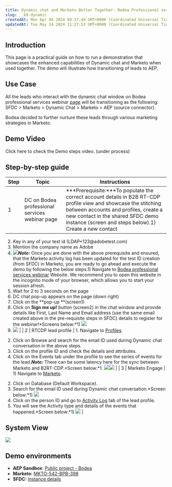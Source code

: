 ```yaml
---
title: Dynamic chat and Marketo Better Together- Bodea Professional services
slug: __b9-dynamic
createdAt: Mon Apr 08 2024 09:17:49 GMT+0000 (Coordinated Universal Time)
updatedAt: Tue May 14 2024 11:27:53 GMT+0000 (Coordinated Universal Time)
---
```


## **Introduction**

This page is a practical guide on how to run a demonstration that showcases the enhanced capabilities of Dynamic chat and Marketo when used together. The demo will illustrate how transitioning of leads to AEP.

## **Use Case**

All the leads who interact with the dynamic chat window on Bodea professional services webinar [page](https://dsn.adobe.com/web/bodea/professional-services-webinar) will be transitioning as the following: SFDC > Marketo > Dynamic Chat > Marketo > AEP (source connector).

Bodea decided to further nurture these leads through various marketing strategies in Marketo.

## **Demo Video**

Click here to check the Demo steps video. (under process)

## Step-by-step guide

| Step | Topic                                          | Instructions                                                                                                                                                                                                                                                                                                                                                                                                                                                                                                                                                                                                                                                                                                                                                                                                                                                                                                                                                                                                                                                                                                                                                                                                                                                                                                                                                                                                       |
| ---- | ---------------------------------------------- | ------------------------------------------------------------------------------------------------------------------------------------------------------------------------------------------------------------------------------------------------------------------------------------------------------------------------------------------------------------------------------------------------------------------------------------------------------------------------------------------------------------------------------------------------------------------------------------------------------------------------------------------------------------------------------------------------------------------------------------------------------------------------------------------------------------------------------------------------------------------------------------------------------------------------------------------------------------------------------------------------------------------------------------------------------------------------------------------------------------------------------------------------------------------------------------------------------------------------------------------------------------------------------------------------------------------------------------------------------------------------------------------------------------------ |
| 1    | DC on Bodea professional services webinar page | ***Prerequisite:***To populate the correct account details in B2B RT-CDP profile view and showcase the stitching between accounts and profiles, create a new contact in the shared SFDC demo instance (screen and steps below).1) Create a new contact
2) Key in any of your test id (LDAP+123\@adobetest.com)
3) Mention the company name as Adobe
4) ![](../../assets/Wq7Y0OzMVmo_ferDk0dso_image.png)***Note:*** Once you are done with the above prerequisite and ensured, that the Marketo activity log has been updated for the test ID creation (from SFDC) in Marketo, you are ready to go ahead and execute the demo by following the below steps.1) Navigate to [Bodea professional services webinar](https://dsn.adobe.com/web/bodea/professional-services-webinar) Website. We recommend you to open this website in the incognito mode of your browser, which allows you to start your session afresh.
2) Wait for 2 to 3 seconds on the page
3) DC chat pop-up appears on the page (down right)
4) Click on the **pop-up **(screen1)
5) Click on **Sign me up!** button (screen2) in the chat window and provide details like First, Last Name and Email address (use the same email created above in the pre-requisite steps in SFDC) details to register for the webinar!*Screens below:*1) ![](../../assets/Yg_Fl2g1Q0a2jasN4JGGV_image.png)
2) ![](../../assets/riozLECQvH7fCprCv91L4_image.png) |
| 2    | RTCDP lead profile                             | 1. Navigate to [Profiles](https://experience.adobe.com/#/@demosystem4/sname\:public-bodea/platform/profile/browse?limit=25\&page=1).
2. Click on Browse and search for the email ID used during Dynamic chat conversation in the above steps.
3. Click on the profile ID and check the details and attributes.
4. Click on the Events tab under the profile to see the series of events for the lead.***Note:*** There can be some latency here for the sync between Marketo and B2RT-CDP.*Screen below:*1. ![](../../assets/6HVdeiW8lAASkbkX_-3Ry_image.png)![](../../assets/5QQsuTVsWCdk8iY_TetF4_image.png)                                                                                                                                                                                                                                                                                                                                                                                                                                                                                                                                                                                                                                                                                                                                                                                                     |
| 3    | Marketo Engage                                 | 1) Navigate to [Marketo](https://engage-ab.marketo.com/?munchkinId=542-BPB-398#/classic/MM0A1).
2)  Click on Database (Default Workspace).
3) Search for the email ID used during Dynamic chat conversation.*Screen below:*1) ![](../../assets/rQgeRsvXRpO4lOitGHlMt_image.png)
2) Click on the person ID and go to [Activity Log](https://app-abdemo1.marketo.com/leadDatabase/loadLeadDetail?leadId=1001338\&accessZoneId=1) tab of the lead profile.
3) You will see the Activity type and details of the events that happened.*Screen below:*1) ![](../../assets/fWnq5DxzaTRYHUqeX222B_image.png)                                                                                                                                                                                                                                                                                                                                                                                                                                                                                                                                                                                                                                                                                                                                                                                                              |

## System View

![](../../assets/z6BWcpjxMn5mX1GtVaOod_image.png)

## Demo environments

- **AEP Sandbox**: [Public project - Bodea](https://experience.adobe.com/#/@demosystem4/sname\:public-bodea/platform/home)
- **Marketo**: [MKTO-542-BPB-398](https://engage-ab.marketo.com/?munchkinId=542-BPB-398#/classic/MM0A1)
- **SFDC:** [Instance details](https://wiki.corp.adobe.com/pages/viewpage.action?spaceKey=demosystem\&title=Marketo+Shared+instance+for+Adobe+Demo+System+Shared+org)

